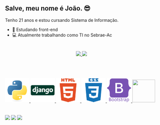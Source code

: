 ## Salve, meu nome é João. 😎

Tenho 21 anos e estou cursando Sistema de Informação.

- 🌱 Estudando front-end
- 💻 Atualmente trabalhando como TI no Sebrae-Ac
#
<div align="center">
  <a href="https://beacons.ai.com/ShanksCode">
  <img height="180em" src="https://github-readme-stats.vercel.app/api?username=ShanksCode&show_icons=true&theme=dracula&include_all_commits=true&count_private=true"/>
  <img height="180em" src="https://github-readme-stats.vercel.app/api/top-langs/?username=ShanksCode&layout=compact&langs_count=7&theme=dracula"/>
</div>
  
  #
  <div style="display: inline_block"><br>
  <p>
     <img height="80" width="80" src="https://github.com/devicons/devicon/blob/master/icons/python/python-original.svg" />
     <img height="80" width="80" src="https://github.com/devicons/devicon/blob/master/icons/django/django-original.svg" />
     <img height="80" width="80" src="https://github.com/devicons/devicon/blob/master/icons/html5/html5-plain-wordmark.svg" />
     <img height="80" width="80" src="https://github.com/devicons/devicon/blob/master/icons/css3/css3-plain-wordmark.svg" />
     <img height="80" width="80" src="https://github.com/devicons/devicon/blob/master/icons/bootstrap/bootstrap-plain-wordmark.svg" />
    <img height="75" width="75"  src="https://cdn.jsdelivr.net/gh/devicons/devicon/icons/javascript/javascript-original.svg" />

  </p>
  </div>
  
#

<div> 
  <a href="https://instagram.com/joao_cstt" target="_blank"><img src="https://img.shields.io/badge/-Instagram-%23E4405F?style=for-the-badge&logo=instagram&logoColor=white" target="_blank"></a>
 	<a href="https://www.twitch.tv/Shankswr" target="_blank"><img src="https://img.shields.io/badge/Twitch-9146FF?style=for-the-badge&logo=twitch&logoColor=white" target="_blank"></a>
 <a href="https://discord.gg/rTwZEWBZq7" target="_blank"><img src="https://img.shields.io/badge/Discord-7289DA?style=for-the-badge&logo=discord&logoColor=white" target="_blank"></a> 

 
</div>
